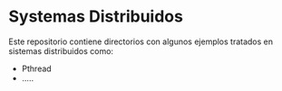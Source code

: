 # Systemas Distribuidos 
Este repositorio contiene directorios con algunos ejemplos tratados en sistemas distribuidos como:

- Pthread
- .....
